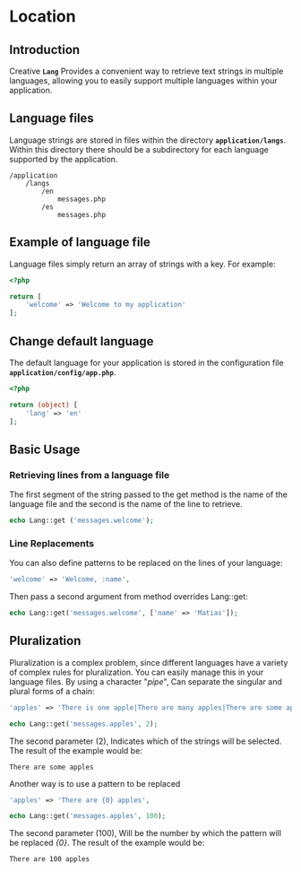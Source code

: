 # Location

## Introduction

Creative **`Lang`** Provides a convenient way to retrieve text strings in multiple languages, allowing you to easily support multiple languages within your application.

## Language files
Language strings are stored in files within the directory **`application/langs`**. Within this directory there should be a subdirectory for each language supported by the application.

```
/application
    /langs
        /en
            messages.php
        /es
            messages.php
```

## Example of language file

Language files simply return an array of strings with a key. For example:

```php
<?php

return [
    'welcome' => 'Welcome to my application'
];
```

## Change default language

The default language for your application is stored in the configuration file **`application/config/app.php`**.

```php
<?php

return (object) [   
    'lang' => 'en'
];

```

## Basic Usage

### Retrieving lines from a language file

The first segment of the string passed to the get method is the name of the language file and the second is the name of the line to retrieve.

```php
echo Lang::get ('messages.welcome');
```

### Line Replacements

You can also define patterns to be replaced on the lines of your language:

```php
'welcome' => 'Welcome, :name',
```

Then pass a second argument from method overrides Lang::get:

```php
echo Lang::get('messages.welcome', ['name' => 'Matias']);
```

## Pluralization

Pluralization is a complex problem, since different languages have a variety of complex rules for pluralization. You can easily manage this in your language files. By using a character "*pipe*", Can separate the singular and plural forms of a chain:

```php
'apples' => 'There is one apple|There are many apples|There are some apples',
```

```php
echo Lang::get('messages.apples', 2);
```
The second parameter (2), Indicates which of the strings will be selected. The result of the example would be:
```
There are some apples
```

Another way is to use a pattern to be replaced

```php
'apples' => 'There are {0} apples',
```

```php
echo Lang::get('messages.apples', 100);
```
The second parameter (100), Will be the number by which the pattern will be replaced *{0}*. The result of the example would be:
```
There are 100 apples
```
